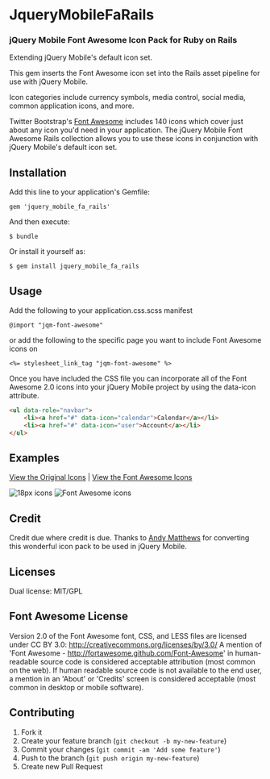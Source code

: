 # JqueryMobileFaRails

### jQuery Mobile Font Awesome Icon Pack for Ruby on Rails

Extending jQuery Mobile's default icon set.

This gem inserts the Font Awesome icon set into the Rails asset pipeline for use with jQuery Mobile.

Icon categories include currency symbols, media control, social media, common application icons, and more.

Twitter Bootstrap's [Font Awesome](http://fortawesome.github.com/Font-Awesome/) includes 140 icons which cover just about any icon you'd need in your application. The jQuery Mobile Font Awesome Rails collection allows you to use these icons in conjunction with jQuery Mobile's default icon set.


## Installation

Add this line to your application's Gemfile:

    gem 'jquery_mobile_fa_rails'

And then execute:

    $ bundle

Or install it yourself as:

    $ gem install jquery_mobile_fa_rails

## Usage

Add the following to your application.css.scss manifest

	@import "jqm-font-awesome"

or add the following to the specific page you want to include Font Awesome icons on

	<%= stylesheet_link_tag "jqm-font-awesome" %>

Once you have included the CSS file you can incorporate all of the Font Awesome 2.0 icons into your jQuery Mobile project by using the data-icon attribute.
```html
<ul data-role="navbar">
	<li><a href="#" data-icon="calendar">Calendar</a></li>
	<li><a href="#" data-icon="user">Account</a></li>
</ul>
```

## Examples

[View the Original Icons](http://andymatthews.net/code/jQuery-Mobile-Icon-Pack/original/) | [View the Font Awesome Icons](http://andymatthews.net/code/jQuery-Mobile-Icon-Pack/font-awesome/)

![18px icons](http://andymatthews.net/code/jquery-mobile-icon-pack/original/images/icons-18-black-pack.png)
![Font Awesome icons](http://andymatthews.net/code/jquery-mobile-icon-pack/font-awesome/faicons.png)

## Credit
Credit due where credit is due. Thanks to [Andy Matthews](http://andymatthews.net/read/2012/04/04/Font-Awesome-icons-now-included-in-jQuery-Mobile-Icon-Pack) for converting this wonderful icon pack to be used in jQuery Mobile.

## Licenses
Dual license: MIT/GPL

## Font Awesome License
Version 2.0 of the Font Awesome font, CSS, and LESS files are licensed under CC BY 3.0: http://creativecommons.org/licenses/by/3.0/ A mention of 'Font Awesome - http://fortawesome.github.com/Font-Awesome' in human-readable source code is considered acceptable attribution (most common on the web). If human readable source code is not available to the end user, a mention in an 'About' or 'Credits' screen is considered acceptable (most common in desktop or mobile software).

## Contributing

1. Fork it
2. Create your feature branch (`git checkout -b my-new-feature`)
3. Commit your changes (`git commit -am 'Add some feature'`)
4. Push to the branch (`git push origin my-new-feature`)
5. Create new Pull Request

